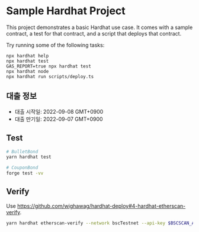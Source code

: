 # Sample Hardhat Project

This project demonstrates a basic Hardhat use case. It comes with a sample contract, a test for that contract, and a script that deploys that contract.

Try running some of the following tasks:

```shell
npx hardhat help
npx hardhat test
GAS_REPORT=true npx hardhat test
npx hardhat node
npx hardhat run scripts/deploy.ts
```

## 대출 정보
- 대출 시작일: 2022-09-08 GMT+0900
- 대출 만기일: 2022-09-07 GMT+0900

## Test
```sh
# BulletBond
yarn hardhat test

# CouponBond
forge test -vv
```

## Verify
Use https://github.com/wighawag/hardhat-deploy#4-hardhat-etherscan-verify.
```sh
yarn hardhat etherscan-verify --network bscTestnet --api-key $BSCSCAN_API_KEY
```
